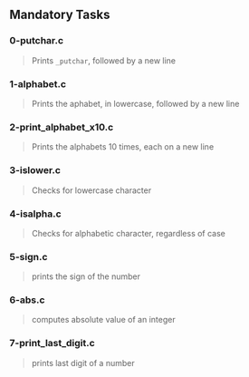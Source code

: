## Mandatory Tasks
### 0-putchar.c
> Prints `_putchar`, followed by a new line

### 1-alphabet.c
> Prints the aphabet, in lowercase, followed by a new line

### 2-print_alphabet_x10.c
> Prints the alphabets 10 times, each on a new line

### 3-islower.c
> Checks for lowercase character

### 4-isalpha.c
> Checks for alphabetic character, regardless of case

### 5-sign.c
> prints the sign of the number

### 6-abs.c
> computes absolute value of an integer

### 7-print_last_digit.c
> prints last digit of a number

